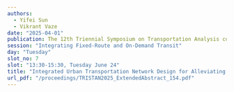 ```yaml
---
authors:
  - Yifei Sun
  - Vikrant Vaze
date: "2025-04-01"
publication: The 12th Triennial Symposium on Transportation Analysis conference
session: "Integrating Fixed-Route and On-Demand Transit"
day: "Tuesday"
slot_no: 7
slot: "13:30-15:30, Tuesday June 24"
title: "Integrated Urban Transportation Network Design for Alleviating Transit Deserts"
url_pdf: "/proceedings/TRISTAN2025_ExtendedAbstract_154.pdf"
---
```

